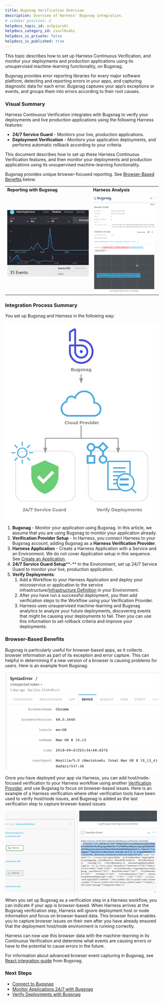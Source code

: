 ```yaml
---
title: Bugsnag Verification Overview
description: Overview of Harness' Bugsnag integration.
# sidebar_position: 2
helpdocs_topic_id: ac5piurukt
helpdocs_category_id: zxxvl8vahz
helpdocs_is_private: false
helpdocs_is_published: true
---
```


This topic describes how to set up Harness Continuous Verification, and monitor your deployments and production applications using its unsupervised machine-learning functionality, on Bugsnag.

Bugsnag provides error reporting libraries for every major software platform, detecting and reporting errors in your apps, and capturing diagnostic data for each error. Bugsnag captures your app’s exceptions or events, and groups them into errors according to their root causes.

### Visual Summary

Harness Continuous Verification integrates with Bugsnag to verify your deployments and live production applications using the following Harness features:

* **24/7 Service Guard** - Monitors your live, production applications.
* **Deployment Verification** - Monitors your application deployments, and performs automatic rollback according to your criteria.

This document describes how to set up these Harness Continuous Verification features, and then monitor your deployments and production applications using its unsupervised machine-learning functionality.

Bugsnag provides unique browser-focused reporting. See [Browser-Based Benefits](#browser_based_benefits) below.

|  |  |
| --- | --- |
| **Reporting with Bugsnag** | **Harness Analysis** |
| ![](./static/bugsnag-left.png) | ![](./static/bugsnag-right.png) |

### Integration Process Summary

You set up Bugsnag and Harness in the following way:

![](./static/bugsnag-verification-overview-05.png)

1. **Bugsnag** - Monitor your application using Bugsnag. In this article, we assume that you are using Bugsnag to monitor your application already.
2. **​Verification Provider Setup** - In Harness, you connect Harness to your Bugsnag account, adding Bugsnag as a **Harness Verification Provider**.
3. **Harness Application** - Create a Harness Application with a Service and an Environment. We do not cover Application setup in this sequence. See [Create an Application](../../../model-cd-pipeline/applications/application-configuration.md).
4. **​24/7 Service Guard Setup****-** In the Environment, set up 24/7 Service Guard to monitor your live, production application.
5. ​**Verify Deployments**:
	1. Add a Workflow to your Harness Application and deploy your microservice or application to the service infrastructure/[Infrastructure Definition](../../../model-cd-pipeline/environments/environment-configuration.md#add-an-infrastructure-definition) in your Environment.
	2. After you have run a successful deployment, you then add verification steps to the Workflow using your Verification Provider.
	3. Harness uses unsupervised machine-learning and Bugsnag analytics to analyze your future deployments, discovering events that might be causing your deployments to fail. Then you can use this information to set rollback criteria and improve your deployments.

### Browser-Based Benefits

Bugsnag is particularly useful for browser-based apps, as it collects browser information as part of its exception and error capture. This can helpful in determining if a new version of a browser is causing problems for users. Here is an example from Bugsnag:

![](./static/bugsnag-verification-overview-06.png)

Once you have deployed your app via Harness, you can add host/node-focused verification to your Harness workflow using another [Verification Provider](https://docs.harness.io/article/myw4h9u05l-verification-providers-list), and use Bugsnag to focus on browser-based issues. Here is an example of a Harness verification where other verification tools have been used to verify host/node issues, and Bugsnag is added as the last verification step to capture browser-based issues:

![](./static/bugsnag-verification-overview-07.png)

When you set up Bugsnag as a verification step in a Harness workflow, you can indicate if your app is browser-based. When Harness arrives at the Bugsnag verification step, Harness will ignore deployment host or node information and focus on browser-based data. This browser focus enables you to capture browser issues on their own after you have already ensured that the deployment host/node environment is running correctly.

Harness can now use this browser data with the machine-learning in its Continuous Verification and determine what events are causing errors or have to the potential to cause errors in the future.

For information about advanced browser event capturing in Bugsnag, see [React integration guide](https://docs.bugsnag.com/platforms/browsers/react/#sending-diagnostic-data) from Bugsnag.

### Next Steps

* [Connect to Bugsnag](../../bugsnag-verification/1-bugsnag-connection-setup.md)
* [Monitor Applications 24/7 with Bugsnag](../../bugsnag-verification/2-24-7-service-guard-for-bugsnag.md)
* [Verify Deployments with Bugsnag](../../bugsnag-verification/3-verify-deployments-with-bugsnag.md)

